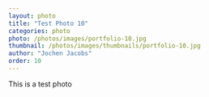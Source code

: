 ```yaml
---
layout: photo
title: "Test Photo 10"
categories: photo
photo: /photos/images/portfolio-10.jpg
thumbnail: /photos/images/thumbnails/portfolio-10.jpg
author: "Jochen Jacobs"
order: 10
---
```


This is a test photo
